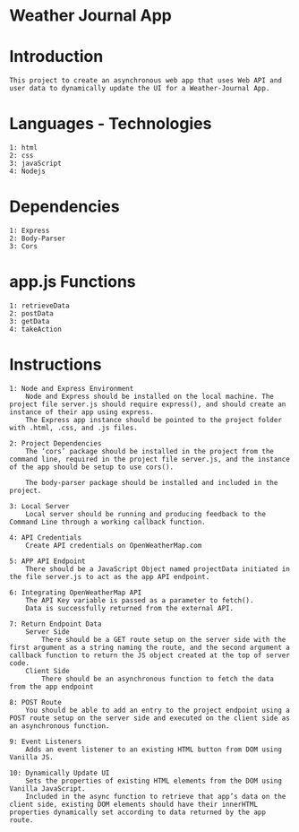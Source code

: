 # Weather Journal App

# Introduction
    This project to create an asynchronous web app that uses Web API and user data to dynamically update the UI for a Weather-Journal App.

# Languages - Technologies 
    1: html 
    2: css
    3: javaScript
    4: Nodejs

# Dependencies
    1: Express
    2: Body-Parser
    3: Cors

# app.js Functions
    1: retrieveData
    2: postData
    3: getData
    4: takeAction

# Instructions
    1: Node and Express Environment
        Node and Express should be installed on the local machine. The project file server.js should require express(), and should create an instance of their app using express.
        The Express app instance should be pointed to the project folder with .html, .css, and .js files.

    2: Project Dependencies
        The ‘cors’ package should be installed in the project from the command line, required in the project file server.js, and the instance of the app should be setup to use cors().

        The body-parser package should be installed and included in the project.

    3: Local Server
        Local server should be running and producing feedback to the Command Line through a working callback function.
    
    4: API Credentials
        Create API credentials on OpenWeatherMap.com

    5: APP API Endpoint
        There should be a JavaScript Object named projectData initiated in the file server.js to act as the app API endpoint.

    6: Integrating OpenWeatherMap API
        The API Key variable is passed as a parameter to fetch().
        Data is successfully returned from the external API.

    7: Return Endpoint Data
        Server Side
            There should be a GET route setup on the server side with the first argument as a string naming the route, and the second argument a callback function to return the JS object created at the top of server code.
        Client Side
            There should be an asynchronous function to fetch the data from the app endpoint

    8: POST Route
        You should be able to add an entry to the project endpoint using a POST route setup on the server side and executed on the client side as an asynchronous function.
    
    9: Event Listeners
        Adds an event listener to an existing HTML button from DOM using Vanilla JS.
    
    10: Dynamically Update UI
        Sets the properties of existing HTML elements from the DOM using Vanilla JavaScript.
        Included in the async function to retrieve that app’s data on the client side, existing DOM elements should have their innerHTML properties dynamically set according to data returned by the app route.
